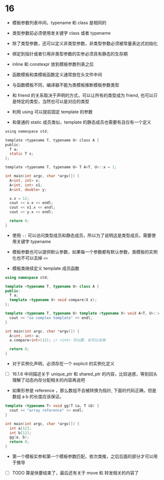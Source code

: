 # 16

- 模板参数列表中间，typename 和 class 是相同的

- 类型参数前必须使用发关键字 class 或者 typename

- 除了类型参数，还可以定义非类型参数，非类型参数必须被常量表达式初始化

- 绑定到指针或者引用非类型参数的实参必须具有静态的生存期

- inline 和 constexpr 放到模板参数列表之后

- 函数模板和类模板函数定义通常放在头文件中间

- 与函数模板不同，编译器不能为类模板推断模板参数类型

- 和 friend 的关系取决于声明的方式，可以让所有的类型成为 friend, 也可以只是特定的类型，当然也可以是对应的类型

- 利用 using 可以提前固定 template 的参数

- 和普通的 static 成员类似，template 的静态成员也需要有且仅有一个定义
```c
using namespace std;

template <typename T, typename U> class A {
public:
  T a;
  static T x;
};

template <typename T, typename U> T A<T, U>::x = 1;

int main(int argc, char *argv[]) {
  A<int, int> x;
  A<int, int> x1;
  A<int, double> y;

  x.x = 12;
  cout << x.x << endl;
  cout << x1.x << endl;
  cout << y.x << endl;

  return 0;
}
```
- 使用 `::` 可以访问类型成员和静态成员，所以为了说明这是类型成员，需要使用关键字 typename

- 模板参数也可以提供默认参数，如果每一个参数都有默认参数，类模板的实例化也不可以去掉 `<>`


- 模板类继续定义 template 成员函数
```cpp
using namespace std;

template <typename T, typename U> class A {
public:
  T a;
  template <typename X> void compare(X x);
};

template <typename T, typename U> template <typename X> void A<T, U>::compare(X x){
  cout << "so complex template" << endl;
}

int main(int argc, char *argv[]) {
  A<int, int> a;
  a.compare<int>(12); // <int> 可以要，也可以去掉

  return 0;
}
```
- 对于实例化声明，必须存在一个 explicit 的实例化定义

- [ ] 16.1.6 中间描述关于 unique_ptr 和 shared_ptr 的内容，比较迷惑，等到回头理解了动态内存分配相关的内容再说吧

- 如果形参是 reference ，那么数组不会被转换为指针, 下面的代码正确，但是数组 a b 的长度应该保证。
```cpp
template <typename T> void gg(T &a, T &b) {
  cout << "array reference" << endl;
}

int main(int argc, char *argv[]) {
  int a[12];
  int b[12];
  gg(a, b);
  return 0;
}
```

- 第一个模板实参和第一个模板参数匹配，依次类推，之后后面的部分才可以用于推导

- [ ] TODO 算是快要结束了，最后还有关于 move 和 转发相关的内容了

